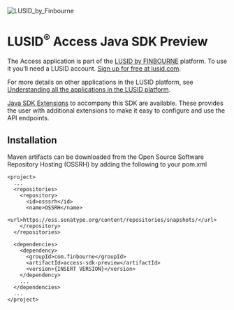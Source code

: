 ![LUSID_by_Finbourne](https://content.finbourne.com/LUSID_repo.png)


# LUSID<sup>®</sup> Access Java SDK Preview

The Access application is part of the [LUSID by FINBOURNE](https://www.finbourne.com/lusid-technology) platform. To use it you'll need a LUSID account. [Sign up for free at lusid.com](https://www.lusid.com/app/signup).

For more details on other applications in the LUSID platform, see [Understanding all the applications in the LUSID platform](https://support.lusid.com/knowledgebase/article/KA-01787/en-us).

[Java SDK Extensions](https://github.com/finbourne/access-sdk-extensions-java) to accompany this SDK are available. These provides the user with additional extensions to make it easy to configure and use the API endpoints.

## Installation

Maven artifacts can be downloaded from the Open Source Software Repository Hosting (OSSRH) by adding the following to your pom.xml

```
<project>
  ...
  <repositories>
    <repository>
      <id>osssrh</id>
      <name>OSSRH</name>
      <url>https://oss.sonatype.org/content/repositories/snapshots/</url>
    </repository>
  </repositories>

  <dependencies>
    <dependency>
      <groupId>com.finbourne</groupId>
      <artifactId>access-sdk-preview</artifactId>
      <version>{INSERT VERSION}</version>
    </dependency>
    ...
  </dependencies>
  ...
</project>
```

